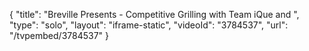 {
    "title": "Breville Presents - Competitive Grilling with Team iQue and ",
    "type": "solo",
    "layout": "iframe-static",
    "videoId": "3784537",
    "url": "\/tvpembed\/3784537"
}